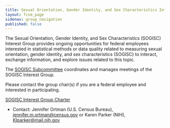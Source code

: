 ```yaml
---
title: Sexual Orientation, Gender Identity, and Sex Characteristics Interest Group
layout: fcsm_page
sidenav: group_navigation
published: false
---
```


<p>The Sexual Orientation, Gender Identity, and Sex Characteristics (SOGISC) Interest Group provides ongoing opportunities for federal employees interested in statistical methods or data quality related to measuring sexual orientation, gender identity, and sex characteristics (SOGISC) to interact, exchange information, and explore issues related to this topic.</p>

<p>The <a href="{{site.baseurl}}/groups/sogisc">SOGISC Subcommittee</a> coordinates and manages meetings of the SOGISC Interest Group.</p>

<p>Please contact the group chair(s) if you are a federal employee and interested in participating.</p>

<p><a href="{{site.baseurl}}/assets/files/docs/SOGISC Interest Group Charter FINAL 2024.01.26 signed.pdf">SOGISC Interest Group Charter</a></p>

<ul>
  <li>Contact: Jennifer Ortman (U.S. Census Bureau), <a href="mailto:jennifer.m.ortman@census.gov">jennifer.m.ortman@census.gov</a> or Karen Parker (NIH), <a href="mailto:Klparker@mail.nih.gov">Klparker@mail.nih.gov</a></li>
</ul>
